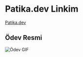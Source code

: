 # Patika.dev Linkim
[Patika.dev](https://app.patika.dev/ozanbyrm)

## Ödev Resmi
![Ödev GIF](/images/M%C3%BCzik-D%C3%BCkkan%C4%B1m-Google-Chrome-2022-11-03-18-33-35.gif)